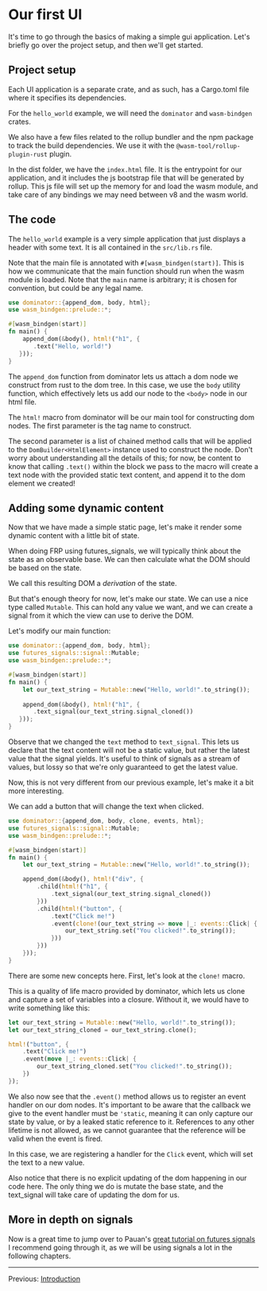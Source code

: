 # Our first UI

It's time to go through the basics of making a simple gui application.
Let's briefly go over the project setup, and then we'll get started.

## Project setup

Each UI application is a separate crate, and as such, has a Cargo.toml file where it specifies its dependencies.

For the `hello_world` example, we will need the `dominator` and `wasm-bindgen` crates.

We also have a few files related to the rollup bundler and the npm package to track the build dependencies.
We use it with the `@wasm-tool/rollup-plugin-rust` plugin.

In the dist folder, we have the `index.html` file.
It is the entrypoint for our application, and it includes the js bootstrap file that will be generated by rollup.
This js file will set up the memory for and load the wasm module, and take care of any bindings we may need between v8 and the wasm world.


## The code

The `hello_world` example is a very simple application that just displays a header with some text.
It is all contained in the `src/lib.rs` file.

Note that the main file is annotated with `#[wasm_bindgen(start)]`.
This is how we communicate that the main function should run when the wasm module is loaded.
Note that the `main` name is arbitrary; it is chosen for convention, but could be any legal name.

```rust
use dominator::{append_dom, body, html};
use wasm_bindgen::prelude::*;

#[wasm_bindgen(start)]
fn main() {
    append_dom(&body(), html!("h1", {
       .text("Hello, world!")
   }));
}
```

The `append_dom` function from dominator lets us attach a dom node we construct from rust to the dom tree.
In this case, we use the `body` utility function, which effectively lets us add our node to the `<body>` node in our html file.

The `html!` macro from dominator will be our main tool for constructing dom nodes.
The first parameter is the tag name to construct.

The second parameter is a list of chained method calls that will be applied to the `DomBuilder<HtmlElement>` instance used to construct the node.
Don't worry about understanding all the details of this; for now, be content to know that calling `.text()` within the block we pass to the macro will create a text node with the provided static text content, and append it to the dom element we created!

## Adding some dynamic content

Now that we have made a simple static page, let's make it render some dynamic content with a little bit of state.

When doing FRP using futures_signals, we will typically think about the state as an observable base.
We can then calculate what the DOM should be based on the state.

We call this resulting DOM a *derivation* of the state.

But that's enough theory for now, let's make our state.
We can use a nice type called `Mutable`. 
This can hold any value we want, and we can create a signal from it which the view can use to derive the DOM.

Let's modify our main function:

```rust
use dominator::{append_dom, body, html};
use futures_signals::signal::Mutable;
use wasm_bindgen::prelude::*;

#[wasm_bindgen(start)]
fn main() {
    let our_text_string = Mutable::new("Hello, world!".to_string());
    
    append_dom(&body(), html!("h1", {
       .text_signal(our_text_string.signal_cloned())
   }));
}
```

Observe that we changed the `text` method to `text_signal`. 
This lets us declare that the text content will not be a static value, but rather the latest value that the signal yields.
It's useful to think of signals as a stream of values, but lossy so that we're only guaranteed to get the latest value.

Now, this is not very different from our previous example, let's make it a bit more interesting.

We can add a button that will change the text when clicked.

```rust
use dominator::{append_dom, body, clone, events, html};
use futures_signals::signal::Mutable;
use wasm_bindgen::prelude::*;

#[wasm_bindgen(start)]
fn main() {
    let our_text_string = Mutable::new("Hello, world!".to_string());

    append_dom(&body(), html!("div", {
        .child(html!("h1", {
            .text_signal(our_text_string.signal_cloned())
        }))
        .child(html!("button", {
            .text("Click me!")
            .event(clone!(our_text_string => move |_: events::Click| {
                our_text_string.set("You clicked!".to_string());
            }))
        }))
    }));
}
```

There are some new concepts here.
First, let's look at the `clone!` macro.

This is a quality of life macro provided by dominator, which lets us clone and capture a set of variables into a closure.
Without it, we would have to write something like this:

```rust
let our_text_string = Mutable::new("Hello, world!".to_string());
let our_text_string_cloned = our_text_string.clone();

html!("button", {
    .text("Click me!")
    .event(move |_: events::Click| {
        our_text_string_cloned.set("You clicked!".to_string());
    })
});
```

We also now see that the `.event()` method allows us to register an event handler on our dom nodes.
It's important to be aware that the callback we give to the event handler must be `'static`, meaning it can only capture our state by value, or by a leaked static reference to it.
References to any other lifetime is not allowed, as we cannot guarantee that the reference will be valid when the event is fired.

In this case, we are registering a handler for the `Click` event, which will set the text to a new value.

Also notice that there is no explicit updating of the dom happening in our code here.
The only thing we do is mutate the base state, and the text_signal will take care of updating the dom for us.

## More in depth on signals

Now is a great time to jump over to Pauan's [great tutorial on futures signals](https://docs.rs/futures-signals/latest/futures_signals/tutorial/index.html)
I recommend going through it, as we will be using signals a lot in the following chapters.

----
Previous: [Introduction](./introduction.md) 